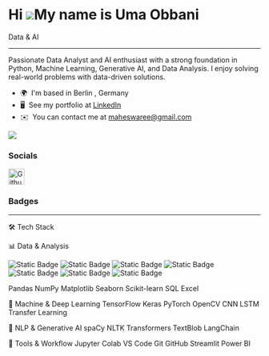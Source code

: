Hi ![](https://user-images.githubusercontent.com/18350557/176309783-0785949b-9127-417c-8b55-ab5a4333674e.gif)My name is Uma Obbani
==================================================================================================================================

Data & AI

-----------------------------------------------------------------------------------------------------------------------------
Passionate Data Analyst and AI enthusiast with a strong foundation in Python, Machine Learning, Generative AI, and Data Analysis. I enjoy solving real-world problems with data-driven solutions.

* 🌍  I'm based in Berlin , Germany
* 🖥️  See my portfolio at [LinkedIn](http://www.linkedin.com/in/uobbani/ )
* ✉️  You can contact me at [maheswaree@gmail.com](mailto:maheswaree@gmail.com)

<a href="https://www.github.com/Uma-Obbani" target="_blank" rel="noreferrer"><img
src="https://img.shields.io/github/followers/Uma-Obbani?logo=github&style=for-the-badge&color=0891b2&labelColor=1c1917" /></a>

### Socials

<p align="left"> <a href="https://www.github.com/Uma-Obbani" target="_blank" rel="noreferrer"> <picture> <source media="(prefers-color-scheme: dark)" srcset="https://raw.githubusercontent.com/danielcranney/readme-generator/main/public/icons/socials/github-dark.svg" /> <source media="(prefers-color-scheme: light)" srcset="https://raw.githubusercontent.com/danielcranney/readme-generator/main/public/icons/socials/github.svg" /> <img src="https://raw.githubusercontent.com/danielcranney/readme-generator/main/public/icons/socials/github.svg" width="32" height="32" alt="Github" title="Github" /> </picture> </a></p>

### Badges

-------------------------------------------------------------------------------------------------------------------------------
🛠 Tech Stack

📊 Data & Analysis

![Static Badge](https://img.shields.io/badge/PYTHON-red) ![Static Badge](https://img.shields.io/badge/PANDAS-blue) ![Static Badge](https://img.shields.io/badge/NUMPY-%20thickblue) ![Static Badge](https://img.shields.io/badge/MATPLOTLIB-%20orange) ![Static Badge](https://img.shields.io/badge/SEABORN-%20red) ![Static Badge](https://img.shields.io/badge/SQL-%black) ![Static Badge](https://img.shields.io/badge/EXCEL-%20blue)  



 Pandas NumPy Matplotlib Seaborn Scikit-learn SQL Excel

🧠 Machine & Deep Learning
TensorFlow Keras PyTorch OpenCV CNN LSTM Transfer Learning

💬 NLP & Generative AI
spaCy NLTK Transformers TextBlob LangChain

🧰 Tools & Workflow
Jupyter Colab VS Code Git GitHub Streamlit Power BI


